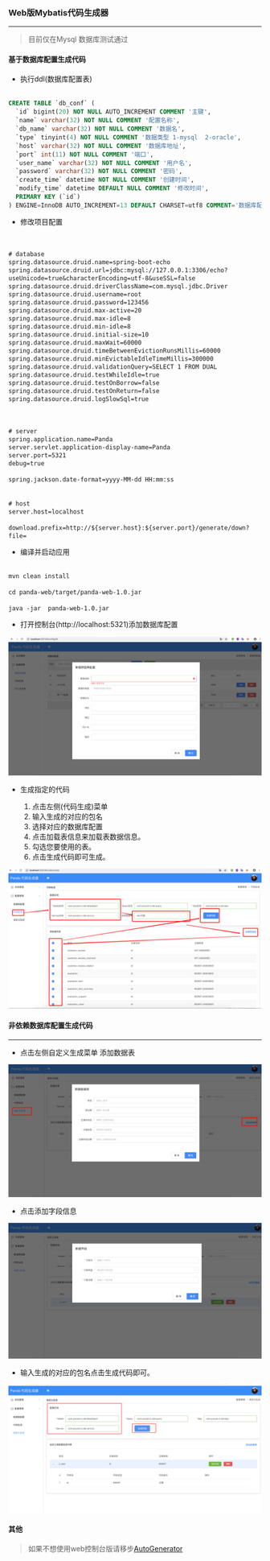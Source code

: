 ### Web版Mybatis代码生成器

******


>   目前仅在Mysql 数据库测试通过

####    基于数据库配置生成代码


* 执行ddl(数据库配置表)

```sql

CREATE TABLE `db_conf` (
  `id` bigint(20) NOT NULL AUTO_INCREMENT COMMENT '主键',
  `name` varchar(32) NOT NULL COMMENT '配置名称',
  `db_name` varchar(32) NOT NULL COMMENT '数据名',
  `type` tinyint(4) NOT NULL COMMENT '数据类型 1-mysql  2-oracle',
  `host` varchar(32) NOT NULL COMMENT '数据库地址',
  `port` int(11) NOT NULL COMMENT '端口',
  `user_name` varchar(32) NOT NULL COMMENT '用户名',
  `password` varchar(32) NOT NULL COMMENT '密码',
  `create_time` datetime NOT NULL COMMENT '创建时间',
  `modify_time` datetime DEFAULT NULL COMMENT '修改时间',
  PRIMARY KEY (`id`)
) ENGINE=InnoDB AUTO_INCREMENT=13 DEFAULT CHARSET=utf8 COMMENT='数据库配置表';

```

* 修改项目配置

```properties


# database
spring.datasource.druid.name=spring-boot-echo
spring.datasource.druid.url=jdbc:mysql://127.0.0.1:3306/echo?useUnicode=true&characterEncoding=utf-8&useSSL=false
spring.datasource.druid.driverClassName=com.mysql.jdbc.Driver
spring.datasource.druid.username=root
spring.datasource.druid.password=123456
spring.datasource.druid.max-active=20
spring.datasource.druid.max-idle=8
spring.datasource.druid.min-idle=8
spring.datasource.druid.initial-size=10
spring.datasource.druid.maxWait=60000
spring.datasource.druid.timeBetweenEvictionRunsMillis=60000
spring.datasource.druid.minEvictableIdleTimeMillis=300000
spring.datasource.druid.validationQuery=SELECT 1 FROM DUAL
spring.datasource.druid.testWhileIdle=true
spring.datasource.druid.testOnBorrow=false
spring.datasource.druid.testOnReturn=false
spring.datasource.druid.logSlowSql=true



# server
spring.application.name=Panda
server.servlet.application-display-name=Panda
server.port=5321
debug=true

spring.jackson.date-format=yyyy-MM-dd HH:mm:ss


# host
server.host=localhost

download.prefix=http://${server.host}:${server.port}/generate/down?file=

```
* 编译并启动应用

```jshelllanguage

mvn clean install 

cd panda-web/target/panda-web-1.0.jar

java -jar  panda-web-1.0.jar

```

* 打开控制台(http://localhost:5321)添加数据库配置

![数据库配置](./screenshot/db-config.png "数据库配置")

* 生成指定的代码
    
    1. 点击左侧(代码生成)菜单 
    2. 输入生成的对应的包名
    3. 选择对应的数据库配置
    4. 点击加载表信息来加载表数据信息。
    5. 勾选您要使用的表。
    6. 点击生成代码即可生成。

![生成代码](./screenshot/create.png "生成代码")



####    非依赖数据库配置生成代码

---------

* 点击左侧自定义生成菜单 添加数据表

![表](./screenshot/table.png "表信息")

* 点击添加字段信息

![字段](./screenshot/field.png "字段信息")

* 输入生成的对应的包名点击生成代码即可。

![自定义](./screenshot/custom.png "自定义")



####    其他

>   如果不想使用web控制台版请移步[AutoGenerator](https://github.com/av1900/AutoGenerator)







